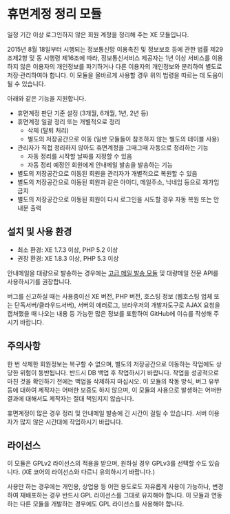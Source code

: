 
휴면계정 정리 모듈
==================

일정 기간 이상 로그인하지 않은 회원 계정을 정리해 주는 XE 모듈입니다.

2015년 8월 18일부터 시행되는 정보통신망 이용촉진 및 정보보호 등에 관한 법률 제29조제2항 및 동 시행령 제16조에 따라,
정보통신서비스 제공자는 1년 이상 서비스를 이용하지 않은 이용자의 개인정보를 파기하거나
다른 이용자의 개인정보와 분리하여 별도로 저장·관리하여야 합니다.
이 모듈을 올바르게 사용할 경우 위의 법령을 따르는 데 도움이 될 수 있습니다.

아래와 같은 기능을 지원합니다.

- 휴면계정 판단 기준 설정 (3개월, 6개월, 1년, 2년 등)
- 휴면계정 일괄 정리 또는 개별적으로 정리
  - 삭제 (탈퇴 처리)
  - 별도의 저장공간으로 이동 (일반 모듈들이 참조하지 않는 별도의 테이블 사용)
- 관리자가 직접 정리하지 않아도 휴면계정을 그때그때 자동으로 정리하는 기능
  - 자동 정리를 시작할 날짜를 지정할 수 있음
  - 자동 정리 예정인 회원에게 안내메일 발송을 발송하는 기능
- 별도의 저장공간으로 이동된 회원을 관리자가 개별적으로 복원할 수 있음
- 별도의 저장공간으로 이동된 회원과 같은 아이디, 메일주소, 닉네임 등으로 재가입 금지
- 별도의 저장공간으로 이동된 회원이 다시 로그인을 시도할 경우 자동 복원 또는 안내문 출력

설치 및 사용 환경
-----------------

- 최소 환경: XE 1.7.3 이상, PHP 5.2 이상
- 권장 환경: XE 1.8.3 이상, PHP 5.3 이상

안내메일을 대량으로 발송하는 경우에는 [고급 메일 발송 모듈](https://www.xpressengine.com/index.php?mid=download&package_id=22753677)
및 대량메일 전문 API를 사용하시기를 권장합니다.

버그를 신고하실 때는 사용중이신 XE 버전, PHP 버전, 호스팅 정보 (웹호스팅 업체 또는 단독서버/클라우드서버),
서버의 에러로그, 브라우저의 개발자도구로 AJAX 요청을 캡쳐했을 때 나오는 내용 등
가능한 많은 정보를 포함하여 GitHub에 이슈를 작성해 주시기 바랍니다.

주의사항
--------

한 번 삭제한 회원정보는 복구할 수 없으며, 별도의 저장공간으로 이동하는 작업에도 상당한 위험이 동반됩니다.
반드시 DB 백업 후 작업하시기 바랍니다. 작업을 성공적으로 마친 것을 확인하기 전에는 백업을 삭제하지 마십시오.
이 모듈의 작동 방식, 버그 유무 등에 대하여 제작자는 어떠한 보증도 하지 않으며,
이 모듈의 사용으로 발생하는 어떠한 결과에 대해서도 제작자는 절대 책임지지 않습니다.

휴면계정이 많은 경우 정리 및 안내메일 발송에 긴 시간이 걸릴 수 있습니다.
서버 이용자가 많지 않은 시간대에 작업하시기 바랍니다.

라이선스
--------

이 모듈은 GPLv2 라이선스의 적용을 받으며, 원하실 경우 GPLv3를 선택할 수도 있습니다.
(XE 코어의 라이선스와 다르니 유의하시기 바랍니다.)

사용만 하는 경우에는 개인용, 상업용 등 어떤 용도로도 자유롭게 사용이 가능하나,
변경하여 재배포하는 경우 반드시 GPL 라이선스를 그대로 유지해야 합니다.
이 모듈과 연동하는 다른 모듈을 개발하는 경우에도 GPL 라이선스를 사용해야 합니다.
